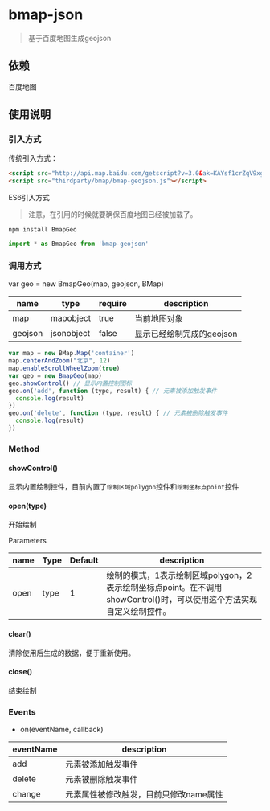 # bmap-json

> 基于百度地图生成geojson

## 依赖

百度地图

## 使用说明

### 引入方式

传统引入方式：

```html
<script src="http://api.map.baidu.com/getscript?v=3.0&ak=KAYsf1crZqV9xgyWEzsGpaVzvobclAmu&t=1"></script>
<script src="thirdparty/bmap/bmap-geojson.js"></script>
```

ES6引入方式

> 注意，在引用的时候就要确保百度地图已经被加载了。


```shell
npm install BmapGeo
```

```javascript
import * as BmapGeo from 'bmap-geojson'
```

### 调用方式

var geo = new BmapGeo(map, geojson, BMap)

|name|type|require|description|
|----|----|-------|-----------|
|map|mapobject|true|当前地图对象|
|geojson|jsonobject|false|显示已经绘制完成的geojson|

```javascript
var map = new BMap.Map('container')
map.centerAndZoom("北京", 12)
map.enableScrollWheelZoom(true)
var geo = new BmapGeo(map)
geo.showControl() // 显示内置控制图标
geo.on('add', function (type, result) { // 元素被添加触发事件
  console.log(result)
})
geo.on('delete', function (type, result) { // 元素被删除触发事件
  console.log(result)
})
```


### Method

#### showControl()

显示内置绘制控件，目前内置了`绘制区域polygon`控件和`绘制坐标点point`控件

#### open(type)

开始绘制

Parameters

|name|Type|Default|description|
|----|----|-------|-----------|
|open|type|1|绘制的模式，1表示绘制区域polygon，2表示绘制坐标点point。在不调用showControl()时，可以使用这个方法实现自定义绘制控件。|

#### clear()

清除使用后生成的数据，便于重新使用。

#### close()

结束绘制

### Events

- on(eventName, callback)

|eventName|description|
|---------|-----------|
|add|元素被添加触发事件|
|delete|元素被删除触发事件|
|change|元素属性被修改触发，目前只修改name属性|